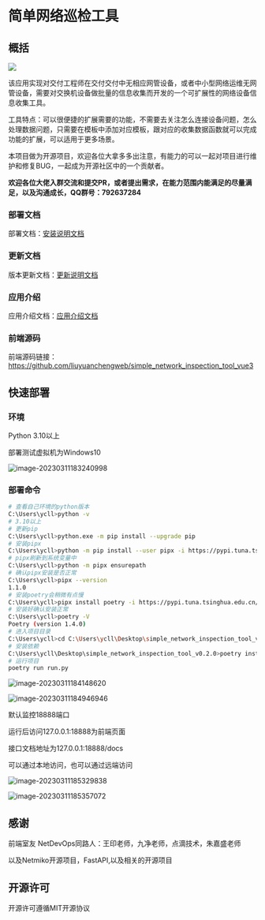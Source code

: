# 简单网络巡检工具

## 概括

![](./static/image/image-20230311173710167.png)

该应用实现对交付工程师在交付交付中无相应网管设备，或者中小型网络运维无网管设备，需要对交换机设备做批量的信息收集而开发的一个可扩展性的网络设备信息收集工具。

工具特点：可以很便捷的扩展需要的功能，不需要去关注怎么连接设备问题，怎么处理数据问题，只需要在模板中添加对应模板，跟对应的收集数据函数就可以完成功能的扩展，可以适用于更多场景。

本项目做为开源项目，欢迎各位大拿多多出注意，有能力的可以一起对项目进行维护和修复BUG，一起成为开源社区中的一个贡献者。

**欢迎各位大佬入群交流和提交PR，或者提出需求，在能力范围内能满足的尽量满足，以及沟通成长，QQ群号：792637284**

### 部署文档

部署文档：[安装说明文档](./docs/安装说明.md)

### 更新文档

版本更新文档：[更新说明文档](./docs/更新说明.md)

### 应用介绍

应用介绍文档：[应用介绍文档](./docs/应用介绍.md)

### 前端源码

前端源码链接：https://github.com/liuyuanchengweb/simple_network_inspection_tool_vue3




## 快速部署

### 环境

Python 3.10以上

部署测试虚拟机为Windows10

![image-20230311183240998](./static/image/image-20230311183240998.png)

### 部署命令

~~~sh
# 查看自己环境的python版本
C:\Users\ycll>python -v
# 3.10以上
# 更新pip
C:\Users\ycll>python.exe -m pip install --upgrade pip
# 安装pipx
C:\Users\ycll>python -m pip install --user pipx -i https://pypi.tuna.tsinghua.edu.cn/simple
# pipx刷新到系统变量中
C:\Users\ycll>python -m pipx ensurepath
# 确认pipx安装是否正常
C:\Users\ycll>pipx --version
1.1.0
# 安装poetry会稍微有点慢
C:\Users\ycll>pipx install poetry -i https://pypi.tuna.tsinghua.edu.cn/simple
# 安装好确认安装正常
C:\Users\ycll>poetry -V
Poetry (version 1.4.0)
# 进入项目目录
C:\Users\ycll>cd C:\Users\ycll\Desktop\simple_network_inspection_tool_v0.2.0
# 安装依赖
C:\Users\ycll\Desktop\simple_network_inspection_tool_v0.2.0>poetry install
# 运行项目
poetry run run.py
~~~

![image-20230311184148620](./static/image/image-20230311184148620.png)

![image-20230311184946946](./static/image/image-20230311184946946.png)

默认监控18888端口

运行后访问127.0.0.1:18888为前端页面

接口文档地址为127.0.0.1:18888/docs

可以通过本地访问，也可以通过远端访问

![image-20230311185329838](./static/image/image-20230311185329838.png)

![image-20230311185357072](./static/image/image-20230311185357072.png)

## 感谢
前端室友
NetDevOps同路人：王印老师，九净老师，点滴技术，朱嘉盛老师

以及Netmiko开源项目，FastAPI,以及相关的开源项目
## 开源许可
开源许可遵循MIT开源协议
